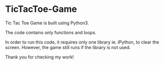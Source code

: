 # TicTacToe-Game

Tic Tac Toe Game is built using Python3.

The code contains only functions and loops.

In order to run this code, it requires only one library ie. IPython, to clear the screen.
However, the game still runs if the library is not used.

Thank you for checking my work!
